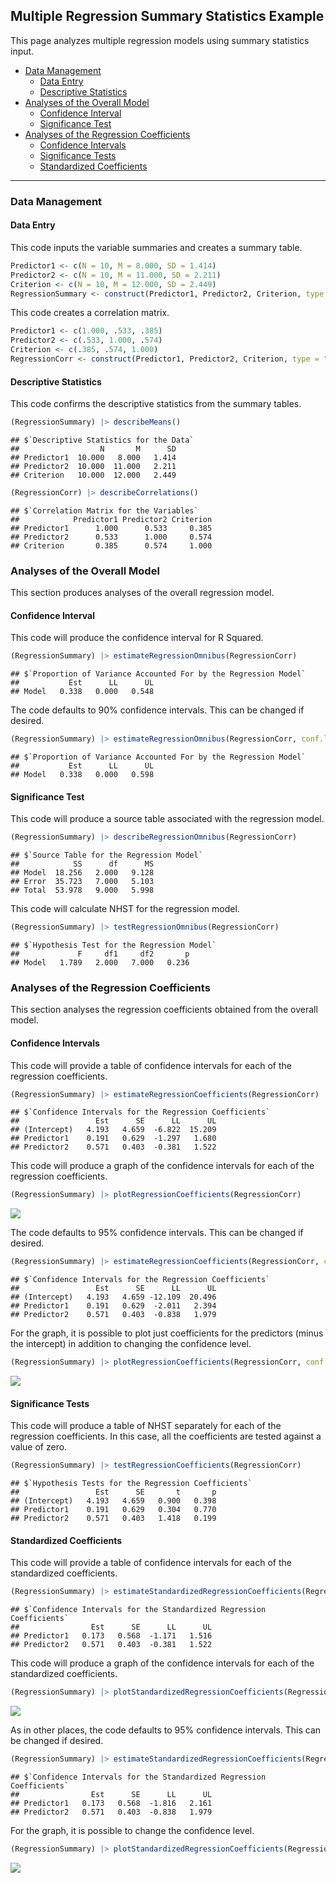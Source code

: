
## Multiple Regression Summary Statistics Example

This page analyzes multiple regression models using summary statistics
input.

- [Data Management](#data-management)
  - [Data Entry](#data-entry)
  - [Descriptive Statistics](#descriptive-statistics)
- [Analyses of the Overall Model](#analyses-of-the-overall-model)
  - [Confidence Interval](#confidence-interval)
  - [Significance Test](#significance-test)
- [Analyses of the Regression
  Coefficients](#analyses-of-the-regression-coefficients)
  - [Confidence Intervals](#confidence-intervals)
  - [Significance Tests](#significance-tests)
  - [Standardized Coefficients](#standardized-coefficients)

------------------------------------------------------------------------

### Data Management

#### Data Entry

This code inputs the variable summaries and creates a summary table.

``` r
Predictor1 <- c(N = 10, M = 8.000, SD = 1.414)
Predictor2 <- c(N = 10, M = 11.000, SD = 2.211)
Criterion <- c(N = 10, M = 12.000, SD = 2.449)
RegressionSummary <- construct(Predictor1, Predictor2, Criterion, type = "wss")
```

This code creates a correlation matrix.

``` r
Predictor1 <- c(1.000, .533, .385)
Predictor2 <- c(.533, 1.000, .574)
Criterion <- c(.385, .574, 1.000)
RegressionCorr <- construct(Predictor1, Predictor2, Criterion, type = "corr")
```

#### Descriptive Statistics

This code confirms the descriptive statistics from the summary tables.

``` r
(RegressionSummary) |> describeMeans()
```

    ## $`Descriptive Statistics for the Data`
    ##                  N       M      SD
    ## Predictor1  10.000   8.000   1.414
    ## Predictor2  10.000  11.000   2.211
    ## Criterion   10.000  12.000   2.449

``` r
(RegressionCorr) |> describeCorrelations()
```

    ## $`Correlation Matrix for the Variables`
    ##            Predictor1 Predictor2 Criterion
    ## Predictor1      1.000      0.533     0.385
    ## Predictor2      0.533      1.000     0.574
    ## Criterion       0.385      0.574     1.000

### Analyses of the Overall Model

This section produces analyses of the overall regression model.

#### Confidence Interval

This code will produce the confidence interval for R Squared.

``` r
(RegressionSummary) |> estimateRegressionOmnibus(RegressionCorr)
```

    ## $`Proportion of Variance Accounted For by the Regression Model`
    ##           Est      LL      UL
    ## Model   0.338   0.000   0.548

The code defaults to 90% confidence intervals. This can be changed if
desired.

``` r
(RegressionSummary) |> estimateRegressionOmnibus(RegressionCorr, conf.level = .95)
```

    ## $`Proportion of Variance Accounted For by the Regression Model`
    ##           Est      LL      UL
    ## Model   0.338   0.000   0.598

#### Significance Test

This code will produce a source table associated with the regression
model.

``` r
(RegressionSummary) |> describeRegressionOmnibus(RegressionCorr)
```

    ## $`Source Table for the Regression Model`
    ##            SS      df      MS
    ## Model  18.256   2.000   9.128
    ## Error  35.723   7.000   5.103
    ## Total  53.978   9.000   5.998

This code will calculate NHST for the regression model.

``` r
(RegressionSummary) |> testRegressionOmnibus(RegressionCorr)
```

    ## $`Hypothesis Test for the Regression Model`
    ##             F     df1     df2       p
    ## Model   1.789   2.000   7.000   0.236

### Analyses of the Regression Coefficients

This section analyses the regression coefficients obtained from the
overall model.

#### Confidence Intervals

This code will provide a table of confidence intervals for each of the
regression coefficients.

``` r
(RegressionSummary) |> estimateRegressionCoefficients(RegressionCorr)
```

    ## $`Confidence Intervals for the Regression Coefficients`
    ##                 Est      SE      LL      UL
    ## (Intercept)   4.193   4.659  -6.822  15.209
    ## Predictor1    0.191   0.629  -1.297   1.680
    ## Predictor2    0.571   0.403  -0.381   1.522

This code will produce a graph of the confidence intervals for each of
the regression coefficients.

``` r
(RegressionSummary) |> plotRegressionCoefficients(RegressionCorr)
```

![](figures/Multiple-Summary-CoefficientsA-1.png)<!-- -->

The code defaults to 95% confidence intervals. This can be changed if
desired.

``` r
(RegressionSummary) |> estimateRegressionCoefficients(RegressionCorr, conf.level = .99)
```

    ## $`Confidence Intervals for the Regression Coefficients`
    ##                 Est      SE      LL      UL
    ## (Intercept)   4.193   4.659 -12.109  20.496
    ## Predictor1    0.191   0.629  -2.011   2.394
    ## Predictor2    0.571   0.403  -0.838   1.979

For the graph, it is possible to plot just coefficients for the
predictors (minus the intercept) in addition to changing the confidence
level.

``` r
(RegressionSummary) |> plotRegressionCoefficients(RegressionCorr, conf.level = .99, line = 0, intercept = FALSE)
```

![](figures/Multiple-Summary-CoefficientsB-1.png)<!-- -->

#### Significance Tests

This code will produce a table of NHST separately for each of the
regression coefficients. In this case, all the coefficients are tested
against a value of zero.

``` r
(RegressionSummary) |> testRegressionCoefficients(RegressionCorr)
```

    ## $`Hypothesis Tests for the Regression Coefficients`
    ##                 Est      SE       t       p
    ## (Intercept)   4.193   4.659   0.900   0.398
    ## Predictor1    0.191   0.629   0.304   0.770
    ## Predictor2    0.571   0.403   1.418   0.199

#### Standardized Coefficients

This code will provide a table of confidence intervals for each of the
standardized coefficients.

``` r
(RegressionSummary) |> estimateStandardizedRegressionCoefficients(RegressionCorr)
```

    ## $`Confidence Intervals for the Standardized Regression Coefficients`
    ##                Est      SE      LL      UL
    ## Predictor1   0.173   0.568  -1.171   1.516
    ## Predictor2   0.571   0.403  -0.381   1.522

This code will produce a graph of the confidence intervals for each of
the standardized coefficients.

``` r
(RegressionSummary) |> plotStandardizedRegressionCoefficients(RegressionCorr)
```

![](figures/Multiple-Summary-StandardizedA-1.png)<!-- -->

As in other places, the code defaults to 95% confidence intervals. This
can be changed if desired.

``` r
(RegressionSummary) |> estimateStandardizedRegressionCoefficients(RegressionCorr, conf.level = .99)
```

    ## $`Confidence Intervals for the Standardized Regression Coefficients`
    ##                Est      SE      LL      UL
    ## Predictor1   0.173   0.568  -1.816   2.161
    ## Predictor2   0.571   0.403  -0.838   1.979

For the graph, it is possible to change the confidence level.

``` r
(RegressionSummary) |> plotStandardizedRegressionCoefficients(RegressionCorr, conf.level = .99)
```

![](figures/Multiple-Summary-StandardizedB-1.png)<!-- -->
